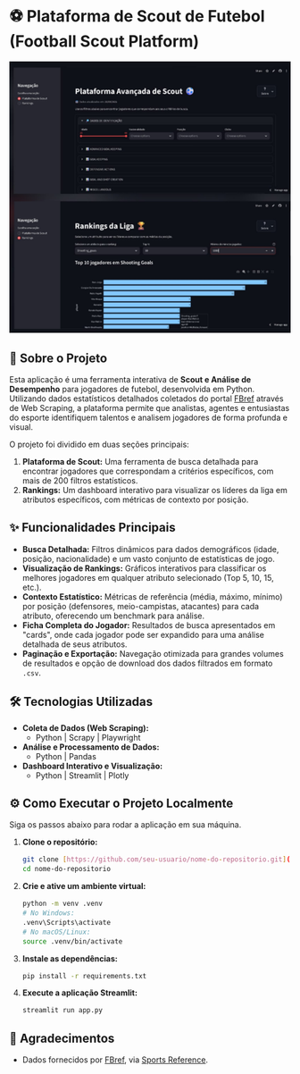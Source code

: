 # ⚽ Plataforma de Scout de Futebol (Football Scout Platform)

![Imagem da Aplicação](imgs/print.jpeg)

## 🚀 Sobre o Projeto

Esta aplicação é uma ferramenta interativa de **Scout e Análise de Desempenho** para jogadores de futebol, desenvolvida em Python. Utilizando dados estatísticos detalhados coletados do portal [FBref](https://fbref.com/) através de Web Scraping, a plataforma permite que analistas, agentes e entusiastas do esporte identifiquem talentos e analisem jogadores de forma profunda e visual.

O projeto foi dividido em duas seções principais:
1.  **Plataforma de Scout:** Uma ferramenta de busca detalhada para encontrar jogadores que correspondam a critérios específicos, com mais de 200 filtros estatísticos.
2.  **Rankings:** Um dashboard interativo para visualizar os líderes da liga em atributos específicos, com métricas de contexto por posição.

## ✨ Funcionalidades Principais

- **Busca Detalhada:** Filtros dinâmicos para dados demográficos (idade, posição, nacionalidade) e um vasto conjunto de estatísticas de jogo.
- **Visualização de Rankings:** Gráficos interativos para classificar os melhores jogadores em qualquer atributo selecionado (Top 5, 10, 15, etc.).
- **Contexto Estatístico:** Métricas de referência (média, máximo, mínimo) por posição (defensores, meio-campistas, atacantes) para cada atributo, oferecendo um benchmark para análise.
- **Ficha Completa do Jogador:** Resultados de busca apresentados em "cards", onde cada jogador pode ser expandido para uma análise detalhada de seus atributos.
- **Paginação e Exportação:** Navegação otimizada para grandes volumes de resultados e opção de download dos dados filtrados em formato `.csv`.

## 🛠️ Tecnologias Utilizadas

- **Coleta de Dados (Web Scraping):**
  - Python | Scrapy | Playwright
- **Análise e Processamento de Dados:**
  - Python | Pandas
- **Dashboard Interativo e Visualização:**
  - Python | Streamlit | Plotly

## ⚙️ Como Executar o Projeto Localmente

Siga os passos abaixo para rodar a aplicação em sua máquina.

1.  **Clone o repositório:**
    ```bash
    git clone [https://github.com/seu-usuario/nome-do-repositorio.git](https://github.com/seu-usuario/nome-do-repositorio.git)
    cd nome-do-repositorio
    ```
2.  **Crie e ative um ambiente virtual:**
    ```bash
    python -m venv .venv
    # No Windows:
    .venv\Scripts\activate
    # No macOS/Linux:
    source .venv/bin/activate
    ```
3.  **Instale as dependências:**
    ```bash
    pip install -r requirements.txt
    ```
4.  **Execute a aplicação Streamlit:**
    ```bash
    streamlit run app.py
    ```

## 👏 Agradecimentos

- Dados fornecidos por [FBref](https://fbref.com/), via [Sports Reference](https://www.sports-reference.com/).
